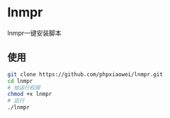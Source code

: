 # lnmpr
lnmpr一键安装脚本

## 使用
```bash
git clone https://github.com/phpxiaowei/lnmpr.git
cd lnmpr
# 给运行权限
chmod +x lnmpr
# 运行
./lnmpr

```